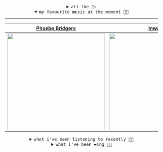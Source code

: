 <details>

<summary align="center"><samp>all the 🥚s</samp></summary>
<hr />

<a href="https://github.com/bitttttten"><img src="https://avatars2.githubusercontent.com/u/19930241?s=90&u=2aef7cbf4a59d361894145c97676391ec46fea4d&v=4" width="30" height="30" /><a href="https://github.com/pvinis"><img src="https://avatars0.githubusercontent.com/u/100233?s=90&v=4" width="30" height="30" />

<samp><a href="https://github.com/bitttttten/bitttttten/issues/1">become an 🥚</a></samp>

</details>

<details open>

<summary align="center"><samp>my favourite music at the moment 🎵🎶</samp></summary>
<hr />

<!-- toc -->

| [Phoebe Bridgers](https://open.spotify.com/artist/1r1uxoy19fzMxunt3ONAkG)                                                                                        | [Inwards](https://open.spotify.com/artist/542nHHjo4wRmP3AbeJWkse)                                                                                                | [Four Tet](https://open.spotify.com/artist/7Eu1txygG6nJttLHbZdQOh)                                                                                               | [Adrianne Lenker](https://open.spotify.com/artist/4aKWmkWAKviFlyvHYPTNQY)                                                                                        |
| ---------------------------------------------------------------------------------------------------------------------------------------------------------------- | ---------------------------------------------------------------------------------------------------------------------------------------------------------------- | ---------------------------------------------------------------------------------------------------------------------------------------------------------------- | ---------------------------------------------------------------------------------------------------------------------------------------------------------------- |
| [<img src="https://i.scdn.co/image/1c90d650ee787a51e18e475584b595c9234eac48" width="320" height="auto">](https://open.spotify.com/artist/1r1uxoy19fzMxunt3ONAkG) | [<img src="https://i.scdn.co/image/4bbbdea18abc595501acae21422f4776c1cddf95" width="320" height="auto">](https://open.spotify.com/artist/542nHHjo4wRmP3AbeJWkse) | [<img src="https://i.scdn.co/image/f96458025a0640bf1d3c8f764a42ec21d4db1eae" width="320" height="auto">](https://open.spotify.com/artist/7Eu1txygG6nJttLHbZdQOh) | [<img src="https://i.scdn.co/image/8d950c8f76a90c16c7540609018fdc8d7b517693" width="320" height="auto">](https://open.spotify.com/artist/4aKWmkWAKviFlyvHYPTNQY) |

<!-- tocstop -->

</details>

<details>

<summary align="center"><samp>what i've been listening to recently 🎵🎶</samp></summary>
<hr />

<!-- toc -->

| [Is It True - Four Tet Remix<br />Tame Impala, Four Tet](https://open.spotify.com/track/5Yc2SVCeXXcDdALmmXIslb)                                                 | [Tramadol<br />Inwards](https://open.spotify.com/track/6jWUY1wX5V6TDHtsetFzNT)                                                                                  | [64 Ways<br />Detroit Swindle, Mayer Hawtho…](https://open.spotify.com/track/2f63FfjixxnXfQhEZJcrOr)                                                            | [Efforescence<br />Arara, Fog](https://open.spotify.com/track/6nvZgHW2ApLVxfajlGowmf)                                                                           |
| --------------------------------------------------------------------------------------------------------------------------------------------------------------- | --------------------------------------------------------------------------------------------------------------------------------------------------------------- | --------------------------------------------------------------------------------------------------------------------------------------------------------------- | --------------------------------------------------------------------------------------------------------------------------------------------------------------- |
| [<img src="https://i.scdn.co/image/a7cb9fc6df8b68fdb071156add87284c3c941a04" width="320" height="auto">](https://open.spotify.com/track/5Yc2SVCeXXcDdALmmXIslb) | [<img src="https://i.scdn.co/image/4bbbdea18abc595501acae21422f4776c1cddf95" width="320" height="auto">](https://open.spotify.com/track/6jWUY1wX5V6TDHtsetFzNT) | [<img src="https://i.scdn.co/image/2782ccb65e8607b0e2d4c735482369a4d38ea4d3" width="320" height="auto">](https://open.spotify.com/track/2f63FfjixxnXfQhEZJcrOr) | [<img src="https://i.scdn.co/image/ab67616d0000b273014859c10b07eb79473681fc" width="320" height="auto">](https://open.spotify.com/track/6nvZgHW2ApLVxfajlGowmf) |

<!-- tocstop -->

</details>

<details>

<summary align="center"><samp>what i've been ❤️ing 🎵🎶</samp></summary>
<hr />

<!-- toc -->

| [Is It True - Four Tet Remix<br />Tame Impala](https://open.spotify.com/album/35qrfQOhXIFZoLq9gNEUXM)                                                           | [Pacific<br />Billy Bahama](https://open.spotify.com/album/7DCqG9p9PCBZtru6cxJoZY)                                                                              | [Air Con Eden<br />Jerkcurb](https://open.spotify.com/album/0ZGJ6N2TbWJwUKHTBLxK7H)                                                                             | [Acting<br />Sweet Trip](https://open.spotify.com/album/78lIjVFQSSRqO47Pvw1b9M)                                                                                 |
| --------------------------------------------------------------------------------------------------------------------------------------------------------------- | --------------------------------------------------------------------------------------------------------------------------------------------------------------- | --------------------------------------------------------------------------------------------------------------------------------------------------------------- | --------------------------------------------------------------------------------------------------------------------------------------------------------------- |
| [<img src="https://i.scdn.co/image/ab67616d0000b273fa7a70488b4f92bab4fc207b" width="320" height="auto">](https://open.spotify.com/album/35qrfQOhXIFZoLq9gNEUXM) | [<img src="https://i.scdn.co/image/ab67616d0000b2733ca06749dfa9abed42987ccd" width="320" height="auto">](https://open.spotify.com/album/7DCqG9p9PCBZtru6cxJoZY) | [<img src="https://i.scdn.co/image/ab67616d0000b273133265e744cf977263d1fd3b" width="320" height="auto">](https://open.spotify.com/album/0ZGJ6N2TbWJwUKHTBLxK7H) | [<img src="https://i.scdn.co/image/ab67616d0000b273399d18f30888ad38dc053de9" width="320" height="auto">](https://open.spotify.com/album/78lIjVFQSSRqO47Pvw1b9M) |

<!-- tocstop -->

</details>

